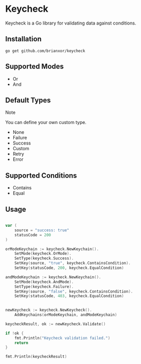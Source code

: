 # Keycheck
 Keycheck is a Go library for validating data against conditions.

## Installation

`go get github.com/brianxor/keycheck`

## Supported Modes

- Or
- And

## Default Types

> [!NOTE]
> You can define your own custom type.

- None
- Failure
- Success
- Custom
- Retry
- Error

## Supported Conditions

- Contains
- Equal

## Usage

```go

var (
	source = "success: true"
	statusCode = 200
)

orModeKeychain := keycheck.NewKeychain().
	SetMode(keycheck.OrMode).
	SetType(keycheck.Success).
	SetKey(source, "true", keycheck.ContainsCondition).
	SetKey(statusCode, 200, keycheck.EqualCondition)

andModeKeychain := keycheck.NewKeychain().
	SetMode(keycheck.AndMode).
	SetType(keycheck.Failure).
	SetKey(source, "false", keycheck.ContainsCondition).
	SetKey(statusCode, 403, keycheck.EqualCondition)
	

newKeycheck := keycheck.NewKeycheck().
	AddKeychains(orModeKeychain, andModeKeychain)

keycheckResult, ok := newKeycheck.Validate()

if !ok {
	fmt.Println("Keycheck validation failed.")
	return
}

fmt.Println(keycheckResult)
```